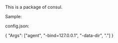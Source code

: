 This is a package of consul.

Sample:

config.json:

{
  "Args": ["agent", "-bind=127.0.0.1", "-data-dir", "."]
}
